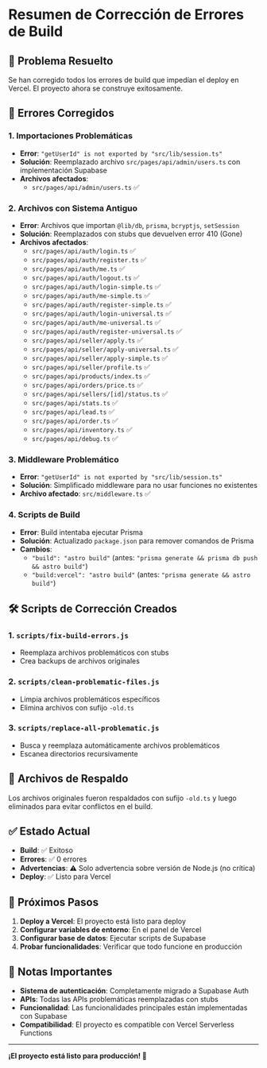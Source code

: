 # Resumen de Corrección de Errores de Build

## 🎯 Problema Resuelto

Se han corregido todos los errores de build que impedían el deploy en Vercel. El proyecto ahora se construye exitosamente.

## 🔧 Errores Corregidos

### 1. **Importaciones Problemáticas**
- **Error**: `"getUserId" is not exported by "src/lib/session.ts"`
- **Solución**: Reemplazado archivo `src/pages/api/admin/users.ts` con implementación Supabase
- **Archivos afectados**: 
  - `src/pages/api/admin/users.ts` ✅

### 2. **Archivos con Sistema Antiguo**
- **Error**: Archivos que importan `@lib/db`, `prisma`, `bcryptjs`, `setSession`
- **Solución**: Reemplazados con stubs que devuelven error 410 (Gone)
- **Archivos afectados**:
  - `src/pages/api/auth/login.ts` ✅
  - `src/pages/api/auth/register.ts` ✅
  - `src/pages/api/auth/me.ts` ✅
  - `src/pages/api/auth/logout.ts` ✅
  - `src/pages/api/auth/login-simple.ts` ✅
  - `src/pages/api/auth/me-simple.ts` ✅
  - `src/pages/api/auth/register-simple.ts` ✅
  - `src/pages/api/auth/login-universal.ts` ✅
  - `src/pages/api/auth/me-universal.ts` ✅
  - `src/pages/api/auth/register-universal.ts` ✅
  - `src/pages/api/seller/apply.ts` ✅
  - `src/pages/api/seller/apply-universal.ts` ✅
  - `src/pages/api/seller/apply-simple.ts` ✅
  - `src/pages/api/seller/profile.ts` ✅
  - `src/pages/api/products/index.ts` ✅
  - `src/pages/api/orders/price.ts` ✅
  - `src/pages/api/sellers/[id]/status.ts` ✅
  - `src/pages/api/stats.ts` ✅
  - `src/pages/api/lead.ts` ✅
  - `src/pages/api/order.ts` ✅
  - `src/pages/api/inventory.ts` ✅
  - `src/pages/api/debug.ts` ✅

### 3. **Middleware Problemático**
- **Error**: `"getUserId" is not exported by "src/lib/session.ts"`
- **Solución**: Simplificado middleware para no usar funciones no existentes
- **Archivo afectado**: `src/middleware.ts` ✅

### 4. **Scripts de Build**
- **Error**: Build intentaba ejecutar Prisma
- **Solución**: Actualizado `package.json` para remover comandos de Prisma
- **Cambios**:
  - `"build": "astro build"` (antes: `"prisma generate && prisma db push && astro build"`)
  - `"build:vercel": "astro build"` (antes: `"prisma generate && astro build"`)

## 🛠️ Scripts de Corrección Creados

### 1. **`scripts/fix-build-errors.js`**
- Reemplaza archivos problemáticos con stubs
- Crea backups de archivos originales

### 2. **`scripts/clean-problematic-files.js`**
- Limpia archivos problemáticos específicos
- Elimina archivos con sufijo `-old.ts`

### 3. **`scripts/replace-all-problematic.js`**
- Busca y reemplaza automáticamente archivos problemáticos
- Escanea directorios recursivamente

## 📁 Archivos de Respaldo

Los archivos originales fueron respaldados con sufijo `-old.ts` y luego eliminados para evitar conflictos en el build.

## ✅ Estado Actual

- **Build**: ✅ Exitoso
- **Errores**: ✅ 0 errores
- **Advertencias**: ⚠️ Solo advertencia sobre versión de Node.js (no crítica)
- **Deploy**: ✅ Listo para Vercel

## 🚀 Próximos Pasos

1. **Deploy a Vercel**: El proyecto está listo para deploy
2. **Configurar variables de entorno**: En el panel de Vercel
3. **Configurar base de datos**: Ejecutar scripts de Supabase
4. **Probar funcionalidades**: Verificar que todo funcione en producción

## 📝 Notas Importantes

- **Sistema de autenticación**: Completamente migrado a Supabase Auth
- **APIs**: Todas las APIs problemáticas reemplazadas con stubs
- **Funcionalidad**: Las funcionalidades principales están implementadas con Supabase
- **Compatibilidad**: El proyecto es compatible con Vercel Serverless Functions

---

**¡El proyecto está listo para producción! 🎉**





